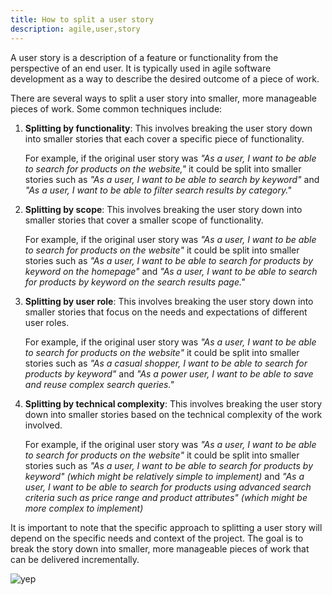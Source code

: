 ```yaml
---
title: How to split a user story
description: agile,user,story
---
```

A user story is a description of a feature or functionality from the perspective of an end user. It is typically used
in agile software development as a way to describe the desired outcome of a piece of work.

There are several ways to split a user story into smaller, more manageable pieces of work. Some common techniques include:

1. **Splitting by functionality**: This involves breaking the user story down into smaller stories that each cover
   a specific piece of functionality.

   For example, if the original user story was
   _"As a user, I want to be able to search for products on the website,"_
   it could be split into smaller stories such as
   _"As a user, I want to be able to search by keyword"_
   and
   _"As a user, I want to be able to filter search results by category."_
2. **Splitting by scope**: This involves breaking the user story down into smaller stories that cover a smaller scope of functionality.

   For example, if the original user story was
   _"As a user, I want to be able to search for products on the website"_
   it could be split into smaller stories such as
   _"As a user, I want to be able to search for products by keyword on the homepage"_
   and
   _"As a user, I want to be able to search for products by keyword on the search results page."_
3. **Splitting by user role**: This involves breaking the user story down into smaller stories that focus on the needs
   and expectations of different user roles.

   For example, if the original user story was
   _"As a user, I want to be able to search for products on the website"_
   it could be split into smaller stories such as
   _"As a casual shopper, I want to be able to search for products by keyword"_
   and
   _"As a power user, I want to be able to save and reuse complex search queries."_
4. **Splitting by technical complexity**: This involves breaking the user story down into smaller stories based on the technical
   complexity of the work involved.

   For example, if the original user story was
   _"As a user, I want to be able to search for products on the website"_
   it could be split into smaller stories such as
   _"As a user, I want to be able to search for products by keyword" (which might be relatively simple to implement)_
   and
   _"As a user, I want to be able to search for products using advanced search criteria such as price range and product
   attributes" (which might be more complex to implement)_

It is important to note that the specific approach to splitting a user story will depend on the specific needs and context of the project.
The goal is to break the story down into smaller, more manageable pieces of work that can be delivered incrementally.

![yep]({{site.baseurl}}/images/how-to-split-a-user-story.png)
